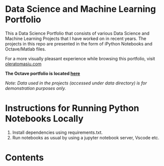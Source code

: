 # Data Science and Machine Learning Portfolio
This a Data Science Portfolio that consists of various Data Science and Machine Learning Projects that I have worked on in recent years. The projects in this repo are presented in the form of iPython Notebooks and Octave/Matlab files. 

For a more visually pleasant experience while browsing this portfolio, visit <a href="#">oleratomasiu.com</a>

**The Octave portfolio is located <a href="#">here</a>**

_Note: Data used in the projects (accessed under data directory) is for demonstration purposes only._

# Instructions for Running Python Notebooks Locally
1. Install dependencies using requirements.txt.
2. Run notebooks as usual by using a jupyter notebook server, Vscode etc.

# Contents



